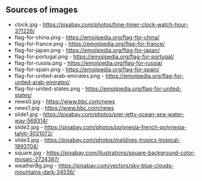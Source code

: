 ## Sources of images

- clock.jpg - https://pixabay.com/photos/time-timer-clock-watch-hour-371226/
- flag-for-china.png - https://emojipedia.org/flag-for-china/
- flag-for-france.png - https://emojipedia.org/flag-for-france/
- flag-for-japan.png - https://emojipedia.org/flag-for-japan/
- flag-for-portugal.png - https://emojipedia.org/flag-for-portugal/
- flag-for-russia.png - https://emojipedia.org/flag-for-russia/
- flag-for-spain.png - https://emojipedia.org/flag-for-spain/
- flag-for-united-arab-emirates.png - https://emojipedia.org/flag-for-united-arab-emirates/
- flag-for-united-states.png - https://emojipedia.org/flag-for-united-states/
- news0.jpg - https://www.bbc.com/news
- news1.jpg - https://www.bbc.com/news
- slide1.jpg - https://pixabay.com/photos/pier-jetty-ocean-sea-water-way-569314/
- slide2.jpg - https://pixabay.com/photos/polynesia-french-polynesia-tahiti-3021072/
- slide3.jpg - https://pixabay.com/photos/maldives-tropics-tropical-1993704/
- square.jpg - https://pixabay.com/illustrations/square-background-color-mosaic-2724387/
- weatherBg.png - https://pixabay.com/vectors/sky-blue-clouds-mountains-dark-34536/
